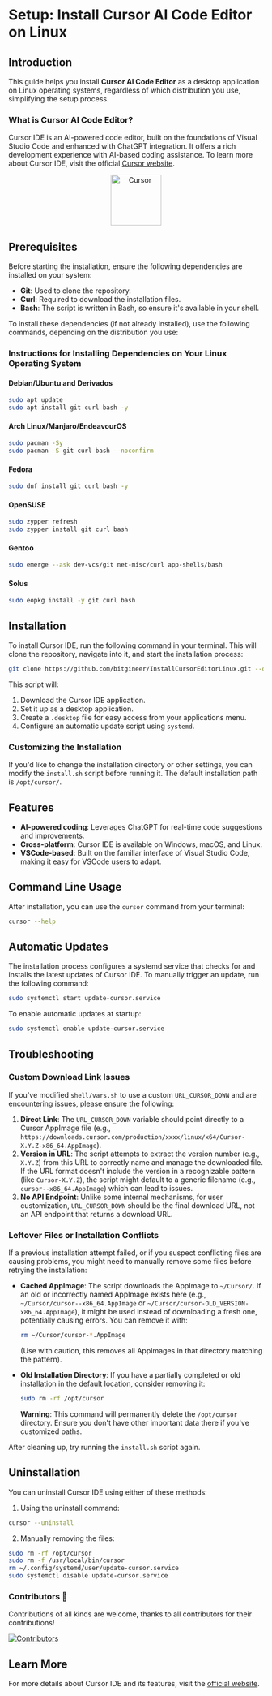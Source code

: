 # Setup: Install Cursor AI Code Editor on Linux

## Introduction

This guide helps you install **Cursor AI Code Editor** as a desktop application on Linux operating systems, regardless of which distribution you use, simplifying the setup process.

### What is Cursor AI Code Editor?

Cursor IDE is an AI-powered code editor, built on the foundations of Visual Studio Code and enhanced with ChatGPT integration. It offers a rich development experience with AI-based coding assistance. To learn more about Cursor IDE, visit the official [Cursor website](https://cursor.sh/).

<p align="center"> <a href="https://cursor.sh/"> <img src="./assets/cursor.png" alt="Cursor" width="100px"> </a> </p>

## Prerequisites

Before starting the installation, ensure the following dependencies are installed on your system:

- **Git**: Used to clone the repository.
- **Curl**: Required to download the installation files.
- **Bash**: The script is written in Bash, so ensure it's available in your shell.

To install these dependencies (if not already installed), use the following commands, depending on the distribution you use:

### Instructions for Installing Dependencies on Your Linux Operating System

#### Debian/Ubuntu and Derivados

```bash
sudo apt update
sudo apt install git curl bash -y
```

#### Arch Linux/Manjaro/EndeavourOS

```bash
sudo pacman -Sy
sudo pacman -S git curl bash --noconfirm
```

#### Fedora

```bash
sudo dnf install git curl bash -y
```

#### OpenSUSE

```bash
sudo zypper refresh
sudo zypper install git curl bash
```

#### Gentoo

```bash
sudo emerge --ask dev-vcs/git net-misc/curl app-shells/bash
```

#### Solus

```bash
sudo eopkg install -y git curl bash
```

## Installation

To install Cursor IDE, run the following command in your terminal. This will clone the repository, navigate into it, and start the installation process:

```bash
git clone https://github.com/bitgineer/InstallCursorEditorLinux.git --depth=1 && cd InstallCursorEditorLinux && ./install.sh && cd .. && rm -rf InstallCursorEditorLinux
```

This script will:

1. Download the Cursor IDE application.
2. Set it up as a desktop application.
3. Create a `.desktop` file for easy access from your applications menu.
4. Configure an automatic update script using `systemd`.

### Customizing the Installation

If you'd like to change the installation directory or other settings, you can modify the `install.sh` script before running it. The default installation path is `/opt/cursor/`.

## Features

- **AI-powered coding**: Leverages ChatGPT for real-time code suggestions and improvements.
- **Cross-platform**: Cursor IDE is available on Windows, macOS, and Linux.
- **VSCode-based**: Built on the familiar interface of Visual Studio Code, making it easy for VSCode users to adapt.

## Command Line Usage

After installation, you can use the `cursor` command from your terminal:

```bash
cursor --help
```

## Automatic Updates

The installation process configures a systemd service that checks for and installs the latest updates of Cursor IDE. To manually trigger an update, run the following command:

```bash
sudo systemctl start update-cursor.service
```

To enable automatic updates at startup:

```bash
sudo systemctl enable update-cursor.service
```

## Troubleshooting

### Custom Download Link Issues

If you've modified `shell/vars.sh` to use a custom `URL_CURSOR_DOWN` and are encountering issues, please ensure the following:

1. **Direct Link**: The `URL_CURSOR_DOWN` variable should point directly to a Cursor AppImage file (e.g., `https://downloads.cursor.com/production/xxxx/linux/x64/Cursor-X.Y.Z-x86_64.AppImage`).
2. **Version in URL**: The script attempts to extract the version number (e.g., `X.Y.Z`) from this URL to correctly name and manage the downloaded file. If the URL format doesn't include the version in a recognizable pattern (like `Cursor-X.Y.Z`), the script might default to a generic filename (e.g., `cursor--x86_64.AppImage`) which can lead to issues.
3. **No API Endpoint**: Unlike some internal mechanisms, for user customization, `URL_CURSOR_DOWN` should be the final download URL, not an API endpoint that returns a download URL.

### Leftover Files or Installation Conflicts

If a previous installation attempt failed, or if you suspect conflicting files are causing problems, you might need to manually remove some files before retrying the installation:

- **Cached AppImage**: The script downloads the AppImage to `~/Cursor/`. If an old or incorrectly named AppImage exists here (e.g., `~/Cursor/cursor--x86_64.AppImage` or `~/Cursor/cursor-OLD_VERSION-x86_64.AppImage`), it might be used instead of downloading a fresh one, potentially causing errors. You can remove it with:

    ```bash
    rm ~/Cursor/cursor-*.AppImage
    ```

    (Use with caution, this removes all AppImages in that directory matching the pattern).

- **Old Installation Directory**: If you have a partially completed or old installation in the default location, consider removing it:

    ```bash
    sudo rm -rf /opt/cursor
    ```

    **Warning**: This command will permanently delete the `/opt/cursor` directory. Ensure you don't have other important data there if you've customized paths.

After cleaning up, try running the `install.sh` script again.

## Uninstallation

You can uninstall Cursor IDE using either of these methods:

1. Using the uninstall command:

```bash
cursor --uninstall
```

2. Manually removing the files:

```bash
sudo rm -rf /opt/cursor
sudo rm -f /usr/local/bin/cursor
rm ~/.config/systemd/user/update-cursor.service
sudo systemctl disable update-cursor.service
```

### Contributors 🤝

Contributions of all kinds are welcome, thanks to all contributors for their contributions!

<a href="https://github.com/IsRengel/InstallCursorEditorLinux/graphs/contributors">
  <img src="https://contrib.rocks/image?repo=IsRengel/InstallCursorEditorLinux" alt="Contributors" />
</a>

## Learn More

For more details about Cursor IDE and its features, visit the [official website](https://cursor.sh/).
